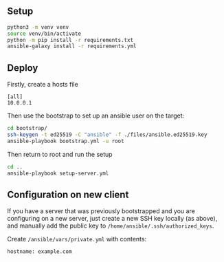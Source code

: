 ## Setup

```bash
python3 -m venv venv
source venv/bin/activate
python -m pip install -r requirements.txt
ansible-galaxy install -r requirements.yml
```

## Deploy

Firstly, create a hosts file

```text
[all]
10.0.0.1
```

Then use the bootstrap to set up an ansible user on the target:

```bash
cd bootstrap/
ssh-keygen -t ed25519 -C "ansible" -f ./files/ansible.ed25519.key
ansible-playbook bootstrap.yml -u root
```

Then return to root and run the setup

```bash
cd ..
ansible-playbook setup-server.yml
```

## Configuration on new client

If you have a server that was previously bootstrapped and you are configuring on a new server, just create a new SSH key locally (as above), and manually add the public key to `/home/ansible/.ssh/authorized_keys`.

Create `/ansible/vars/private.yml` with contents:

```text
hostname: example.com
```
